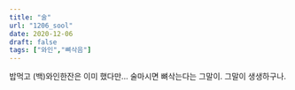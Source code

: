 ```yaml
---
title: "술"
url: "1206_sool"
date: 2020-12-06
draft: false
tags: ["와인","뼈삭음"]
---
```

밥먹고 (백)와인한잔은 이미 했다만... 술마시면 뼈삭는다는 그말이. 그말이 생생하구나.
